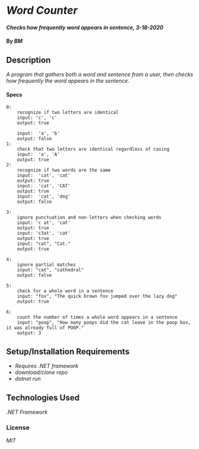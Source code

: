 # _Word Counter_

#### _Checks how frequently word appears in sentence, 3-18-2020_

#### By _**BM**_

## Description

_A program that gathers both a word and sentence from a user, then checks how frequently the word appears in the sentence._

#### Specs ####
    0: 
        recognize if two letters are identical
        input: 'c', 'c'
        output: true

        input:  'a', 'b' 
        output: false
    1:
        check that two letters are identical regardless of casing
        input:  'a', 'A' 
        output: true
    2:
        recognize if two words are the same
        input:  'cat', 'cat' 
        output: true
        input:  'cat', 'CAT' 
        output: true
        input:  'cat', 'dog' 
        output: false

    3:
        ignore punctuation and non-letters when checking words
        input: 'c at', 'cat'
        output: true
        input: 'c3at', 'cat'
        output: true
        input: "cat", "Cat."
        output: true

    4:
        ignore partial matches
        input: "cat", "cathedral"
        output: false

    5:
        check for a whole word in a sentence
        input: "fox", "The quick brown fox jumped over the lazy dog"
        output: true

    6:
        count the number of times a whole word appears in a sentence
        input: "poop", "How many poops did the cat leave in the poop box, it was already full of POOP."
        output: 3

## Setup/Installation Requirements

* _Requires .NET framework_
* _download/clone repo_
* _dotnet run_

## Technologies Used

_.NET Framework_

### License

*MIT*
